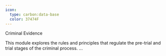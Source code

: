 ```yaml
---
icon:
  type: carbon:data-base
  color: 37474F
---
```

Criminal Evidence

This module explores the rules and principles that regulate the pre-trial and trial stages of the criminal process. ... 

